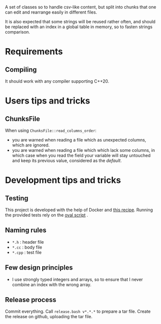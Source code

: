 
A set of classes so to handle csv-like content, but split into chunks that one can edit and rearrange easily in different files.

It is also expected that some strings will be reused rather often, and should be replaced with an index in a global table in memory, so to fasten strings comparison.

# Requirements

## Compiling

It should work with any compiler supporting C++20.

# Users tips and tricks

## ChunksFile

When using `ChunksFile::read_columns_order`:
- you are warned when reading a file which as unexpected columns, which are ignored.
- you are warned when reading a file which which lack some columns, in which case when you read the field your variable will stay untouched and keep its previous value, considered as the *default*.

# Development tips and tricks

## Testing

This project is developed with the help of Docker and [this recipe](https://github.com/chavid/DevScripts/blob/main/DevCpp20/Dockerfile). Running the provided tests rely on the [oval script](https://github.com/chavid/DevScripts/blob/main/bin/oval.py) .

## Naming rules

- `*.h` : header file
- `*.cc` : body file
- `*.cpp` : test file

## Few design principles

- I use strongly typed integers and arrays, so to ensure that I never combine an index with the wrong array. 

## Release process

Commit everything.
Call `release.bash v*.*.*` to prepare a tar file.
Create the release on github, uploading the tar file.

